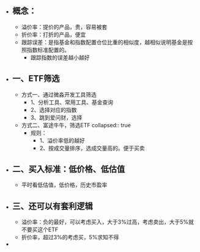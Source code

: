 - ## 概念：
	- 溢价率：提价的产品，贵，容易被套
	- 折价率：打折的产品，便宜
	- 跟踪误差：是指基金和指数配置仓位比重的相似度，越相似说明基金是按照指数标准配置的。
		- 跟踪指数的误差越小越好
- ## 一、ETF筛选
	- 方式一、通过微淼开发工具筛选
		- 1、分析工具、常用工具、基金查询
		- 2、选择对应的指数
		- 3、跳到爱问财，选择
	- 方式二、富途牛牛，筛选ETF
	  collapsed:: true
		- 规则：
			- 1、溢价率低的越好
			- 2、按成交量排序，选成交量高的。便于买卖
- ## 二、买入标准：低价格、低估值
	- 平时看低估值，低价格，历史市盈率
- ## 三、还可以有套利逻辑
	- 溢价率：负的最好，可以考虑买入，大于3%过高，考虑卖出，大于5%就不要买这个ETF
	- 折价率，超过3%的考虑买，5%求知不得
-